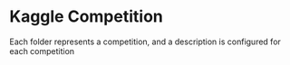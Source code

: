# Kaggle Competition



Each folder represents a competition, and a description is configured for each competition

